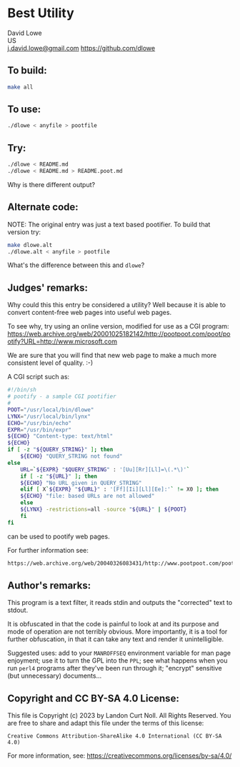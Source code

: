 # Best Utility

David Lowe\
US\
<j.david.lowe@gmail.com>
<https://github.com/dlowe>

## To build:

```sh
make all
```

## To use:

```sh
./dlowe < anyfile > pootfile
```

## Try:

```sh
./dlowe < README.md
./dlowe < README.md > README.poot.md

```

Why is there different output?

## Alternate code:

NOTE: The original entry was just a text based pootifier.  To build
that version try:

```sh
make dlowe.alt
./dlowe.alt < anyfile > pootfile
```

What's the difference between this and `dlowe`?

## Judges' remarks:

Why could this this entry be considered a utility?  Well because it
is able to convert content-free web pages into useful web pages.

To see why, try using an online version, modified for use as
a CGI program: <https://web.archive.org/web/20001025182142/http://pootpoot.com/poot/pootify?URL=http://www.microsoft.com>

We are sure that you will find that new web page to make a much
more consistent level of quality.  :-)

A CGI script such as:


```sh
#!/bin/sh
# pootify - a sample CGI pootifier
#
POOT="/usr/local/bin/dlowe"
LYNX="/usr/local/bin/lynx"
ECHO="/usr/bin/echo"
EXPR="/usr/bin/expr"
${ECHO} "Content-type: text/html"
${ECHO}
if [ -z "${QUERY_STRING}" ]; then
    ${ECHO} "QUERY_STRING not found"
else
    URL=`${EXPR} "$QUERY_STRING" : '[Uu][Rr][Ll]=\(.*\)'`
    if [ -z "${URL}" ]; then
	${ECHO} "No URL given in QUERY_STRING"
    elif [ X`${EXPR} "${URL}" : '[Ff][Ii][Ll][Ee]:'` != X0 ]; then
	${ECHO} "file: based URLs are not allowed"
    else
	${LYNX} -restrictions=all -source "${URL}" | ${POOT}
    fi
fi
```

can be used to pootify web pages.

For further information see:

```sh
https://web.archive.org/web/20040326083431/http://www.pootpoot.com/poot/pootify/?URL=http%3A%2F%2Fwww.ioccc.org
```

## Author's remarks:

This program is a text filter, it reads stdin and outputs the
"corrected" text to stdout.

It is obfuscated in that the code is painful to look at and
its purpose and mode of operation are not terribly obvious.
More importantly, it is a tool for further obfuscation, in that it
can take any text and render it unintelligible.

Suggested uses: add to your `MANROFFSEQ` environment variable for man page
enjoyment; use it to turn the GPL into the `PPL`; see what happens when you
run `perl4` programs after they've been run through it; "encrypt" sensitive
(but unnecessary) documents...

## Copyright and CC BY-SA 4.0 License:

This file is Copyright (c) 2023 by Landon Curt Noll.  All Rights Reserved.
You are free to share and adapt this file under the terms of this license:

    Creative Commons Attribution-ShareAlike 4.0 International (CC BY-SA 4.0)

For more information, see: https://creativecommons.org/licenses/by-sa/4.0/
